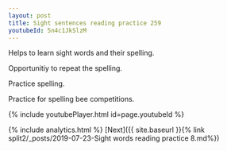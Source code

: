 ```yaml
---
layout: post
title: Sight sentences reading practice 259
youtubeId: 5n4c1JkSlzM
---
```

 
 
Helps to learn sight words and their spelling.

Opportunitiy to repeat the spelling. 

Practice spelling. 
 
Practice for spelling bee competitions. 
 
{% include youtubePlayer.html id=page.youtubeId %}
 
 
{% include analytics.html %} 
[Next]({{ site.baseurl }}{% link  split2/_posts/2019-07-23-Sight words reading practice 8.md%})
 
